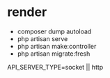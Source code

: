 # render

- composer dump autoload
- php artisan serve
- php artisan make:controller
- php artisan migrate:fresh


API_SERVER_TYPE=socket || http